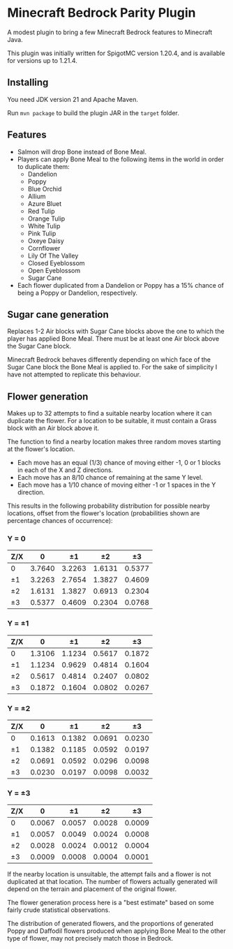 # Minecraft Bedrock Parity Plugin

A modest plugin to bring a few Minecraft Bedrock features to Minecraft Java.

This plugin was initially written for SpigotMC version 1.20.4, and is available for versions up to 1.21.4.

## Installing

You need JDK version 21 and Apache Maven.

Run `mvn package` to build the plugin JAR in the `target` folder.

## Features

* Salmon will drop Bone instead of Bone Meal.
* Players can apply Bone Meal to the following items in the world in order to duplicate them:
  * Dandelion
  * Poppy
  * Blue Orchid
  * Allium
  * Azure Bluet
  * Red Tulip
  * Orange Tulip
  * White Tulip
  * Pink Tulip
  * Oxeye Daisy
  * Cornflower
  * Lily Of The Valley
  * Closed Eyeblossom
  * Open Eyeblossom
  * Sugar Cane
* Each flower duplicated from a Dandelion or Poppy has a 15% chance of being a Poppy or Dandelion, respectively.

## Sugar cane generation

Replaces 1-2 Air blocks with Sugar Cane blocks above the one to which the player has applied Bone Meal. There must be at
least one Air block above the Sugar Cane block.

Minecraft Bedrock behaves differently depending on which face of the Sugar Cane block the Bone Meal is applied to. For
the sake of simplicity I have not attempted to replicate this behaviour.

## Flower generation

Makes up to 32 attempts to find a suitable nearby location where it can duplicate the flower. For a location to be
suitable, it must contain a Grass block with an Air block above it.

The function to find a nearby location makes three random moves starting at the flower's location.
  * Each move has an equal (1/3) chance of moving either -1, 0 or 1 blocks in each of the X and Z directions.
  * Each move has an 8/10 chance of remaining at the same Y level.
  * Each move has a 1/10 chance of moving either -1 or 1 spaces in the Y direction.

This results in the following probability distribution for possible nearby locations, offset from the flower's location
(probabilities shown are percentage chances of occurrence):

### Y = 0

| Z/X | 0      | ±1     | ±2     | ±3     |
|-----|--------|--------|--------|--------|
| 0   | 3.7640 | 3.2263 | 1.6131 | 0.5377 |
| ±1  | 3.2263 | 2.7654 | 1.3827 | 0.4609 |
| ±2  | 1.6131 | 1.3827 | 0.6913 | 0.2304 |
| ±3  | 0.5377 | 0.4609 | 0.2304 | 0.0768 |

### Y = ±1

| Z/X | 0      | ±1     | ±2     | ±3     |
|-----|--------|--------|--------|--------|
| 0   | 1.3106 | 1.1234 | 0.5617 | 0.1872 |
| ±1  | 1.1234 | 0.9629 | 0.4814 | 0.1604 |
| ±2  | 0.5617 | 0.4814 | 0.2407 | 0.0802 |
| ±3  | 0.1872 | 0.1604 | 0.0802 | 0.0267 |

### Y = ±2

| Z/X | 0      | ±1     | ±2     | ±3     |
|-----|--------|--------|--------|--------|
| 0   | 0.1613 | 0.1382 | 0.0691 | 0.0230 |
| ±1  | 0.1382 | 0.1185 | 0.0592 | 0.0197 |
| ±2  | 0.0691 | 0.0592 | 0.0296 | 0.0098 |
| ±3  | 0.0230 | 0.0197 | 0.0098 | 0.0032 |

### Y = ±3

| Z/X | 0      | ±1     | ±2     | ±3     |
|-----|--------|--------|--------|--------|
| 0   | 0.0067 | 0.0057 | 0.0028 | 0.0009 |
| ±1  | 0.0057 | 0.0049 | 0.0024 | 0.0008 |
| ±2  | 0.0028 | 0.0024 | 0.0012 | 0.0004 |
| ±3  | 0.0009 | 0.0008 | 0.0004 | 0.0001 |

If the nearby location is unsuitable, the attempt fails and a flower is not duplicated at that location. The number of
flowers actually generated will depend on the terrain and placement of the original flower.

The flower generation process here is a "best estimate" based on some fairly crude statistical observations.

The distribution of generated flowers, and the proportions of generated Poppy and Daffodil flowers produced when
applying Bone Meal to the other type of flower, may not precisely match those in Bedrock.
